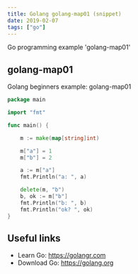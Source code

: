 ```yaml
---
title: Golang golang-map01 (snippet)
date: 2019-02-07
tags: ["go"]
---
```

Go programming example 'golang-map01'


## golang-map01

Golang beginners example: golang-map01

```go
package main

import "fmt"

func main() {

    m := make(map[string]int)

    m["a"] = 1
    m["b"] = 2

    a := m["a"]
    fmt.Println("a: ", a)

    delete(m, "b")
    b, ok := m["b"]
    fmt.Println("b: ", b)
    fmt.Println("ok? ", ok)
}

```

## Useful links

- Learn Go: https://golangr.com
- Download Go: https://golang.org

